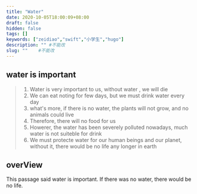 ```yaml
---
title: "Water"
date: 2020-10-05T18:00:09+08:00
draft: false
hidden: false
tags: []
keywords: ["zeidiao","swift","小学生","hugo"]
description: "" #不能改
slug: ""    #不能改
---
```


## water is important 

> 1. Water is very important to us, without water , we will die
> 2. We can eat noting for few days, but we must drink water every day
> 3. what's more, if there is no water, the plants will not grow, and no animals could live
> 4. Therefore, there will no food for us 
> 5. Howerer, the water has been severely polluted nowadays, much water is not suiteble for drink
> 6. We must protecte water for our human beings and our planet, without it, there would be no life any longer in earth

## overView

This passage said water is important. If there was no water, there would be no life.

